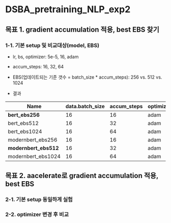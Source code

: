 # DSBA_pretraining_NLP_exp2

## 목표 1. gradient accumulation 적용, best EBS 찾기

### 1-1. 기본 setup 및 비교대상(model, EBS)
  - lr, bs, optimizer: 5e-5, 16, adam
  - accum_steps: 16, 32, 64
  - EBS(업데이트되는 기준 갯수 = batch_size * accum_steps): 256 vs. 512 vs. 1024

- 결과
  
| Name               | data.batch_size | accum_steps | optimizer | lr      | train/acc | train/loss | val/acc | val/loss | test/acc | test/loss |
|--------------------|-----------------|-------------|-----------|---------|-----------|------------|---------|----------|----------|-----------|
| **bert_ebs256**        | 16              | 16          | adam      | 0.00005 | 0.8125    | 0.4442     | 0.7834  | 0.4706   | **0.8590**   | 0.3186    |
| bert_ebs512        | 16              | 32          | adam      | 0.00005 | 0.8438    | 0.3463     | 0.8378  | 0.3742   | 0.8582   | 0.3207    |
| bert_ebs1024       | 16              | 64          | adam      | 0.00005 | 0.8906    | 0.2660     | 0.8676  | 0.3071   | 0.8688   | 0.3014    |
| modernbert_ebs256  | 16              | 16          | adam      | 0.00005 | 0.9219    | 0.2016     | 0.8962  | 0.2482   | 0.8994   | 0.2460    |
| **modernbert_ebs512**  | 16              | 32          | adam      | 0.00005 | 0.9375    | 0.1574     | 0.9076  | 0.2249   | **0.9054**   | 0.2308    |
| modernbert_ebs1024 | 16              | 64          | adam      | 0.00005 | 0.9531    | 0.1282     | 0.9050  | 0.2392   | 0.9040   | 0.2420    |


  
## 목표 2. aacelerate로 gradient accumulation 적용, best EBS
### 2-1. 기본 setup 동일하게 실험
### 2-2. optimizer 변경 후 비교
